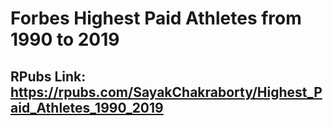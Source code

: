 # Forbes Highest Paid Athletes from 1990 to 2019

## RPubs Link: https://rpubs.com/SayakChakraborty/Highest_Paid_Athletes_1990_2019
